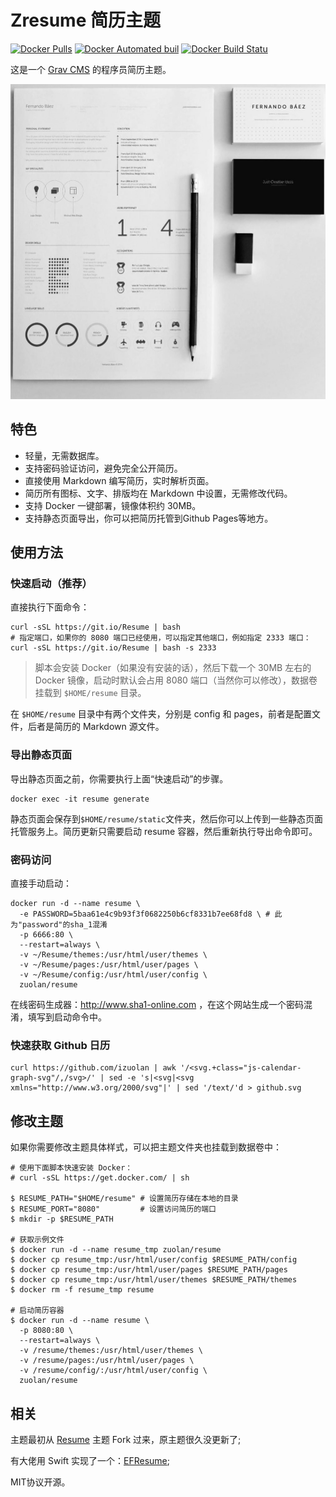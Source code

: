 # Zresume 简历主题

[![Docker Pulls](https://img.shields.io/docker/pulls/zuolan/resume.svg)](https://hub.docker.com/r/zuolan/resume/)  [![Docker Automated buil](https://img.shields.io/docker/automated/zuolan/resume.svg)](https://hub.docker.com/r/zuolan/resume/)  [![Docker Build Statu](https://img.shields.io/docker/build/zuolan/resume.svg)](https://hub.docker.com/r/zuolan/resume/)

这是一个 [Grav CMS](http://getgrav.[]/) 的程序员简历主题。

![screenshot](screenshot.jpg)

## 特色

* 轻量，无需数据库。
* 支持密码验证访问，避免完全公开简历。
* 直接使用 Markdown 编写简历，实时解析页面。
* 简历所有图标、文字、排版均在 Markdown 中设置，无需修改代码。
* 支持 Docker 一键部署，镜像体积约 30MB。
* 支持静态页面导出，你可以把简历托管到Github Pages等地方。

## 使用方法

### 快速启动（推荐）

直接执行下面命令：

```shell
curl -sSL https://git.io/Resume | bash
# 指定端口，如果你的 8080 端口已经使用，可以指定其他端口，例如指定 2333 端口：
curl -sSL https://git.io/Resume | bash -s 2333
```

> 脚本会安装 Docker（如果没有安装的话），然后下载一个 30MB 左右的 Docker 镜像，启动时默认会占用 8080 端口（当然你可以修改），数据卷挂载到 `$HOME/resume` 目录。

在 `$HOME/resume` 目录中有两个文件夹，分别是 config 和 pages，前者是配置文件，后者是简历的 Markdown 源文件。

### 导出静态页面

导出静态页面之前，你需要执行上面“快速启动”的步骤。

```shell
docker exec -it resume generate
```

静态页面会保存到`$HOME/resume/static`文件夹，然后你可以上传到一些静态页面托管服务上。简历更新只需要启动 resume 容器，然后重新执行导出命令即可。

### 密码访问

直接手动启动：

```shell
docker run -d --name resume \
  -e PASSWORD=5baa61e4c9b93f3f0682250b6cf8331b7ee68fd8 \ # 此为"password"的sha_1混淆
  -p 6666:80 \
  --restart=always \
  -v ~/Resume/themes:/usr/html/user/themes \
  -v ~/Resume/pages:/usr/html/user/pages \
  -v ~/Resume/config:/usr/html/user/config \
  zuolan/resume
```

在线密码生成器：http://www.sha1-online.com ，在这个网站生成一个密码混淆，填写到启动命令中。

### 快速获取 Github 日历

```
curl https://github.com/izuolan | awk '/<svg.+class="js-calendar-graph-svg"/,/svg>/' | sed -e 's|<svg|<svg xmlns="http://www.w3.org/2000/svg"|' | sed '/text/'d > github.svg
```

## 修改主题

如果你需要修改主题具体样式，可以把主题文件夹也挂载到数据卷中：

```shell
# 使用下面脚本快速安装 Docker：
# curl -sSL https://get.docker.com/ | sh

$ RESUME_PATH="$HOME/resume" # 设置简历存储在本地的目录
$ RESUME_PORT="8080"         # 设置访问简历的端口
$ mkdir -p $RESUME_PATH

# 获取示例文件
$ docker run -d --name resume_tmp zuolan/resume
$ docker cp resume_tmp:/usr/html/user/config $RESUME_PATH/config
$ docker cp resume_tmp:/usr/html/user/pages $RESUME_PATH/pages
$ docker cp resume_tmp:/usr/html/user/themes $RESUME_PATH/themes
$ docker rm -f resume_tmp resume

# 启动简历容器
$ docker run -d --name resume \
  -p 8080:80 \
  --restart=always \
  -v /resume/themes:/usr/html/user/themes \
  -v /resume/pages:/usr/html/user/pages \
  -v /resume/config/:/usr/html/user/config \
  zuolan/resume
```

## 相关

主题最初从 [Resume](https://github.com/getgrav/grav-theme-resume) 主题 Fork 过来，原主题很久没更新了;

有大佬用 Swift 实现了一个：[EFResume](https://github.com/EyreFree/EFResume);

MIT协议开源。

